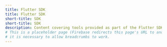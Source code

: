 ```yaml
---
title: Flutter SDK
title: Flutter SDK
short-title: SDK
short-title: SDK
description: Content covering tools provided as part of the Flutter SDK.
# This is a placeholder page (Firebase redirects this page's URL to another);
# it is necessary to allow breadcrumbs to work.
---
```

